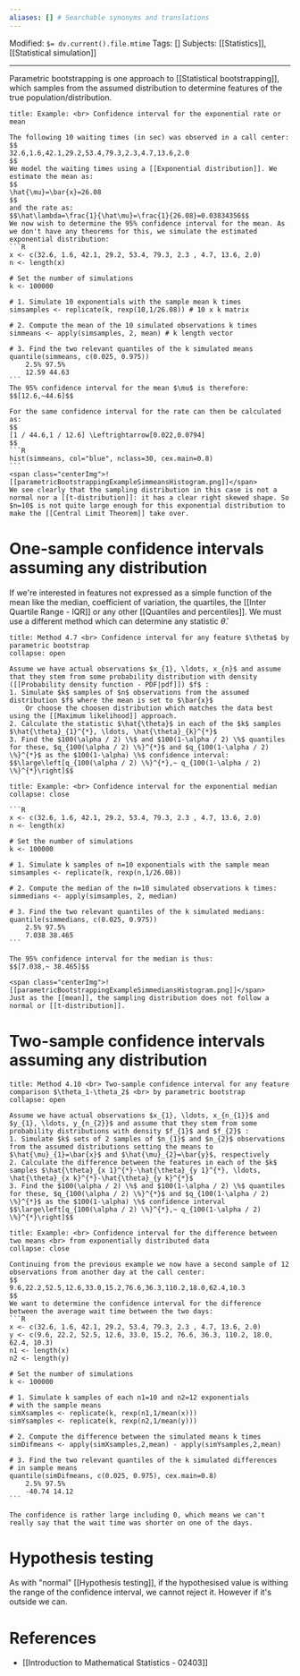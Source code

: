 ```yaml
---
aliases: [] # Searchable synonyms and translations
---
```

Modified: `$= dv.current().file.mtime`
Tags: []
Subjects: [[Statistics]], [[Statistical simulation]]
****

Parametric bootstrapping is one approach to [[Statistical bootstrapping]], which samples from the assumed distribution to determine features of the true population/distribution.

````ad-example
title: Example: <br> Confidence interval for the exponential rate or mean

The following 10 waiting times (in sec) was observed in a call center:
$$
32.6,1.6,42.1,29.2,53.4,79.3,2.3,4.7,13.6,2.0
$$
We model the waiting times using a [[Exponential distribution]]. We estimate the mean as:
$$
\hat{\mu}=\bar{x}=26.08
$$
and the rate as:
$$\hat\lambda=\frac{1}{\hat\mu}=\frac{1}{26.08}=0.03834356$$
We now wish to determine the 95% confidence interval for the mean. As we don't have any theorems for this, we simulate the estimated exponential distribution:
```R
x <- c(32.6, 1.6, 42.1, 29.2, 53.4, 79.3, 2.3 , 4.7, 13.6, 2.0)
n <- length(x)

# Set the number of simulations
k <- 100000

# 1. Simulate 10 exponentials with the sample mean k times
simsamples <- replicate(k, rexp(10,1/26.08)) # 10 x k matrix

# 2. Compute the mean of the 10 simulated observations k times
simmeans <- apply(simsamples, 2, mean) # k length vector

# 3. Find the two relevant quantiles of the k simulated means
quantile(simmeans, c(0.025, 0.975))
	2.5% 97.5%
	12.59 44.63
```
The 95% confidence interval for the mean $\mu$ is therefore:
$$[12.6,~44.6]$$

For the same confidence interval for the rate can then be calculated as:
$$
[1 / 44.6,1 / 12.6] \Leftrightarrow[0.022,0.0794]
$$
```R
hist(simmeans, col="blue", nclass=30, cex.main=0.8)
```
<span class="centerImg">![[parametricBootstrappingExampleSimmeansHistogram.png]]</span>
We see clearly that the sampling distribution in this case is not a normal nor a [[t-distribution]]: it has a clear right skewed shape. So $n=10$ is not quite large enough for this exponential distribution to make the [[Central Limit Theorem]] take over.
````

# One-sample confidence intervals assuming any distribution
If we're interested in features not expressed as a simple function of the mean like the median, coefficient of variation, the quartiles, the [[Inter Quartile Range - IQR]] or any other [[Quantiles and percentiles]].
We must use a different method which can determine any statistic $\hat\theta$.

```ad-summary
title: Method 4.7 <br> Confidence interval for any feature $\theta$ by parametric bootstrap
collapse: open

Assume we have actual observations $x_{1}, \ldots, x_{n}$ and assume that they stem from some probability distribution with density ([[Probability density function - PDF|pdf]]) $f$ :
1. Simulate $k$ samples of $n$ observations from the assumed distribution $f$ where the mean is set to $\bar{x}$
	Or choose the choosen distribution which matches the data best using the [[Maximum likelihood]] approach.
2. Calculate the statistic $\hat{\theta}$ in each of the $k$ samples $\hat{\theta}_{1}^{*}, \ldots, \hat{\theta}_{k}^{*}$
3. Find the $100(\alpha / 2) \%$ and $100(1-\alpha / 2) \%$ quantiles for these, $q_{100(\alpha / 2) \%}^{*}$ and $q_{100(1-\alpha / 2) \%}^{*}$ as the $100(1-\alpha) \%$ confidence interval:
$$\large\left[q_{100(\alpha / 2) \%}^{*},~ q_{100(1-\alpha / 2) \%}^{*}\right]$$

```
````ad-example
title: Example: <br> Confidence interval for the exponential median
collapse: close

```R
x <- c(32.6, 1.6, 42.1, 29.2, 53.4, 79.3, 2.3 , 4.7, 13.6, 2.0)
n <- length(x)

# Set the number of simulations
k <- 100000

# 1. Simulate k samples of n=10 exponentials with the sample mean
simsamples <- replicate(k, rexp(n,1/26.08))

# 2. Compute the median of the n=10 simulated observations k times:
simmedians <- apply(simsamples, 2, median)

# 3. Find the two relevant quantiles of the k simulated medians:
quantile(simmedians, c(0.025, 0.975))
	2.5% 97.5%
	7.038 38.465
```

The 95% confidence interval for the median is thus:
$$[7.038,~ 38.465]$$

<span class="centerImg">![[parametricBootstrappingExampleSimmediansHistogram.png]]</span>
Just as the [[mean]], the sampling distribution does not follow a normal or [[t-distribution]].
````

# Two-sample confidence intervals assuming any distribution
```ad-summary
title: Method 4.10 <br> Two-sample confidence interval for any feature comparison $\theta_1-\theta_2$ <br> by parametric bootstrap
collapse: open

Assume we have actual observations $x_{1}, \ldots, x_{n_{1}}$ and $y_{1}, \ldots, y_{n_{2}}$ and assume that they stem from some probability distributions with density $f_{1}$ and $f_{2}$ :
1. Simulate $k$ sets of 2 samples of $n_{1}$ and $n_{2}$ observations from the assumed distributions setting the means to $\hat{\mu}_{1}=\bar{x}$ and $\hat{\mu}_{2}=\bar{y}$, respectively
2. Calculate the difference between the features in each of the $k$ samples $\hat{\theta}_{x 1}^{*}-\hat{\theta}_{y 1}^{*}, \ldots, \hat{\theta}_{x k}^{*}-\hat{\theta}_{y k}^{*}$
3. Find the $100(\alpha / 2) \%$ and $100(1-\alpha / 2) \%$ quantiles for these, $q_{100(\alpha / 2) \%}^{*}$ and $q_{100(1-\alpha / 2) \%}^{*}$ as the $100(1-\alpha) \%$ confidence interval
$$\large\left[q_{100(\alpha / 2) \%}^{*},~ q_{100(1-\alpha / 2) \%}^{*}\right]$$

```

````ad-example
title: Example: <br> Confidence interval for the difference between two means <br> from exponentially distributed data
collapse: close

Continuing from the previous example we now have a second sample of 12 observations from another day at the call center:
$$
9.6,22.2,52.5,12.6,33.0,15.2,76.6,36.3,110.2,18.0,62.4,10.3
$$
We want to determine the confidence interval for the difference between the average wait time between the two days:
```R
x <- c(32.6, 1.6, 42.1, 29.2, 53.4, 79.3, 2.3 , 4.7, 13.6, 2.0)
y <- c(9.6, 22.2, 52.5, 12.6, 33.0, 15.2, 76.6, 36.3, 110.2, 18.0,
62.4, 10.3)
n1 <- length(x)
n2 <- length(y)

# Set the number of simulations
k <- 100000

# 1. Simulate k samples of each n1=10 and n2=12 exponentials
# with the sample means
simXsamples <- replicate(k, rexp(n1,1/mean(x)))
simYsamples <- replicate(k, rexp(n2,1/mean(y)))

# 2. Compute the difference between the simulated means k times
simDifmeans <- apply(simXsamples,2,mean) - apply(simYsamples,2,mean)

# 3. Find the two relevant quantiles of the k simulated differences
# in sample means
quantile(simDifmeans, c(0.025, 0.975), cex.main=0.8)
	2.5% 97.5%
	-40.74 14.12
```

The confidence is rather large including 0, which means we can't really say that the wait time was shorter on one of the days.
````

# Hypothesis testing
As with "normal" [[Hypothesis testing]], if the hypothesised value is withing the range of the confidence interval, we cannot reject it. However if it's outside we can.
# References
- [[Introduction to Mathematical Statistics - 02403]]
